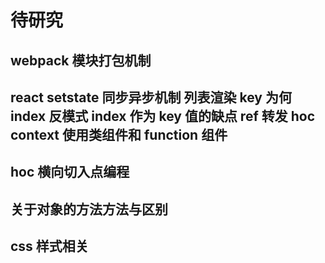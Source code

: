# 待研究

## webpack 模块打包机制

## react setstate 同步异步机制 列表渲染 key 为何 index 反模式 index 作为 key 值的缺点 ref 转发 hoc context 使用类组件和 function 组件

## hoc 横向切入点编程

## 关于对象的方法方法与区别

## css 样式相关
